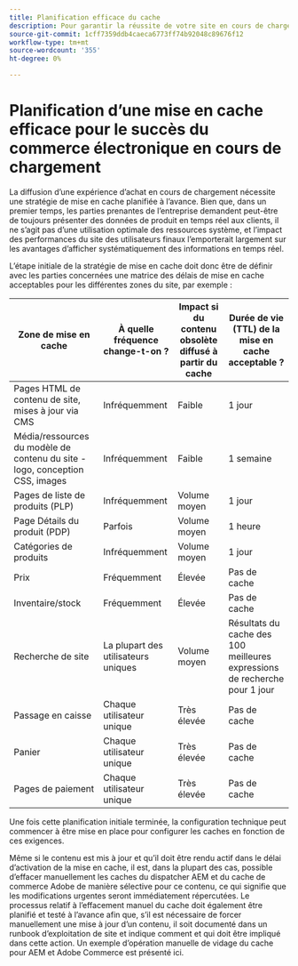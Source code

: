 ```yaml
---
title: Planification efficace du cache
description: Pour garantir la réussite de votre site en cours de chargement, reportez-vous aux points de référence recommandés pour la mise en cache.
source-git-commit: 1cff7359ddb4caeca6773ff74b92048c89676f12
workflow-type: tm+mt
source-wordcount: '355'
ht-degree: 0%

---
```



# Planification d’une mise en cache efficace pour le succès du commerce électronique en cours de chargement

La diffusion d’une expérience d’achat en cours de chargement nécessite une stratégie de mise en cache planifiée à l’avance. Bien que, dans un premier temps, les parties prenantes de l’entreprise demandent peut-être de toujours présenter des données de produit en temps réel aux clients, il ne s’agit pas d’une utilisation optimale des ressources système, et l’impact des performances du site des utilisateurs finaux l’emporterait largement sur les avantages d’afficher systématiquement des informations en temps réel.

L’étape initiale de la stratégie de mise en cache doit donc être de définir avec les parties concernées une matrice des délais de mise en cache acceptables pour les différentes zones du site, par exemple :

| Zone de mise en cache | À quelle fréquence change-t-on ? | Impact si du contenu obsolète diffusé à partir du cache | Durée de vie (TTL) de la mise en cache acceptable ? |
|---------------------------------------------------------------|--------------------|-------------------------------------------|-----------------------------------------------------|
| Pages HTML de contenu de site, mises à jour via CMS | Infréquemment | Faible | 1 jour |
| Média/ressources du modèle de contenu du site - logo, conception CSS, images | Infréquemment | Faible | 1 semaine |
| Pages de liste de produits (PLP) | Infréquemment | Volume moyen | 1 jour |
| Page Détails du produit (PDP) | Parfois | Volume moyen | 1 heure |
| Catégories de produits | Infréquemment | Volume moyen | 1 jour |
| Prix | Fréquemment | Élevée | Pas de cache |
| Inventaire/stock | Fréquemment | Élevée | Pas de cache |
| Recherche de site | La plupart des utilisateurs uniques | Volume moyen | Résultats du cache des 100 meilleures expressions de recherche pour 1 jour |
| Passage en caisse | Chaque utilisateur unique | Très élevée | Pas de cache |
| Panier | Chaque utilisateur unique | Très élevée | Pas de cache |
| Pages de paiement | Chaque utilisateur unique | Très élevée | Pas de cache |

Une fois cette planification initiale terminée, la configuration technique peut commencer à être mise en place pour configurer les caches en fonction de ces exigences.

Même si le contenu est mis à jour et qu’il doit être rendu actif dans le délai d’activation de la mise en cache, il est, dans la plupart des cas, possible d’effacer manuellement les caches du dispatcher AEM et du cache de commerce Adobe de manière sélective pour ce contenu, ce qui signifie que les modifications urgentes seront immédiatement répercutées. Le processus relatif à l’effacement manuel du cache doit également être planifié et testé à l’avance afin que, s’il est nécessaire de forcer manuellement une mise à jour d’un contenu, il soit documenté dans un runbook d’exploitation de site et indique comment et qui doit être impliqué dans cette action. Un exemple d’opération manuelle de vidage du cache pour AEM et Adobe Commerce est présenté ici.
